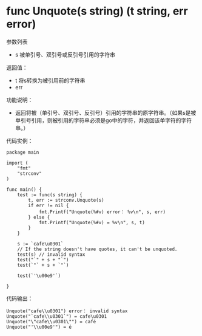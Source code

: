 # func Unquote(s string) (t string, err error)

参数列表

- s     被单引号、双引号或反引号引用的字符串

返回值：

- t     将s转换为被引用前的字符串
- err

功能说明：

- 返回将被（单引号、双引号、反引号）引用的字符串的原字符串。（如果s是被单引号引用，则被引用的字符串必须是go中的字符，并返回该单字符的字符串。）

代码实例：

    package main
    
    import (
        "fmt"
        "strconv"
    )
    
    func main() {
        test := func(s string) {
            t, err := strconv.Unquote(s)
            if err != nil {
                fmt.Printf("Unquote(%#v) error： %v\n", s, err)
            } else {
                fmt.Printf("Unquote(%#v) = %v\n", s, t)
            }
        }
    
        s := `cafe\u0301`
        // If the string doesn't have quotes, it can't be unquoted.
        test(s) // invalid syntax
        test("`" + s + "`")
        test(`"` + s + `"`)
    
        test(`'\u00e9'`)
    
    }

代码输出：

    Unquote("cafe\\u0301") error： invalid syntax
    Unquote("`cafe\\u0301`") = cafe\u0301
    Unquote("\"cafe\\u0301\"") = café
    Unquote("'\\u00e9'") = é